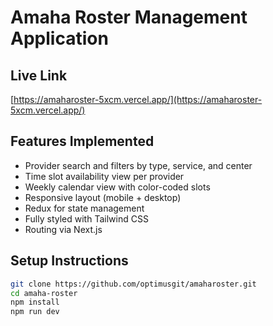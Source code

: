 # Amaha Roster Management Application

## Live Link
[https://amaharoster-5xcm.vercel.app/](https://amaharoster-5xcm.vercel.app/)

## Features Implemented
- Provider search and filters by type, service, and center
- Time slot availability view per provider
- Weekly calendar view with color-coded slots
- Responsive layout (mobile + desktop)
- Redux for state management
- Fully styled with Tailwind CSS
- Routing via Next.js

## Setup Instructions

```bash
git clone https://github.com/optimusgit/amaharoster.git
cd amaha-roster
npm install
npm run dev
